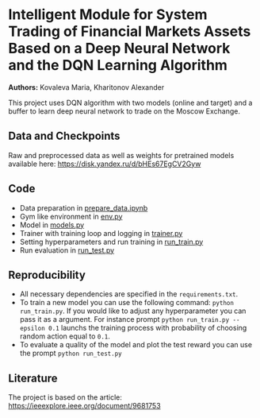# Intelligent Module for System Trading of Financial Markets Assets Based on a Deep Neural Network and the DQN Learning Algorithm

**Authors:**  Kovaleva Maria, Kharitonov Alexander

This project uses DQN algorithm with two models (online and target) and a buffer to learn deep neural network to trade on the Moscow Exchange. 


## Data and Checkpoints
Raw and preprocessed data as well as weights for pretrained models available here: https://disk.yandex.ru/d/bHEs67EgCV2Gyw

## Code

* Data preparation in [prepare_data.ipynb](/prepare_data.ipynb)
* Gym like environment in [env.py](/env.py)
* Model in [models.py](/models.py)
* Trainer with training loop and logging in [trainer.py](/trainer.py)
* Setting hyperparameters and run training in [run_train.py](/run_train.py)
* Run evaluation in [run_test.py](/run_test.py)

## Reproducibility

* All necessary dependencies are specified in the `requirements.txt`.
* To train a new model you can use the following command: `python run_train.py`.
If you would like to adjust any hyperparameter you can pass it as a argument. For instance prompt `python run_train.py --epsilon 0.1` launchs the training process with probability of choosing random action equal to `0.1`.
* To evaluate a quality of the model and plot the test reward you can use the prompt `python run_test.py`

## Literature

The project is based on the article: https://ieeexplore.ieee.org/document/9681753
